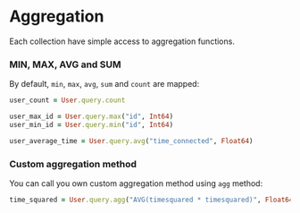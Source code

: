 # Aggregation

Each collection have simple access to aggregation functions.

### MIN, MAX, AVG and SUM

By default, `min`, `max`, `avg`, `sum` and `count` are mapped:

```ruby
user_count = User.query.count

user_max_id = User.query.max("id", Int64)
user_min_id = User.query.min("id", Int64)

user_average_time = User.query.avg("time_connected", Float64)
```

### Custom aggregation method

You can call you own custom aggregation method using `agg` method:

```ruby
time_squared = User.query.agg("AVG(timesquared * timesquared)", Float64)
```

